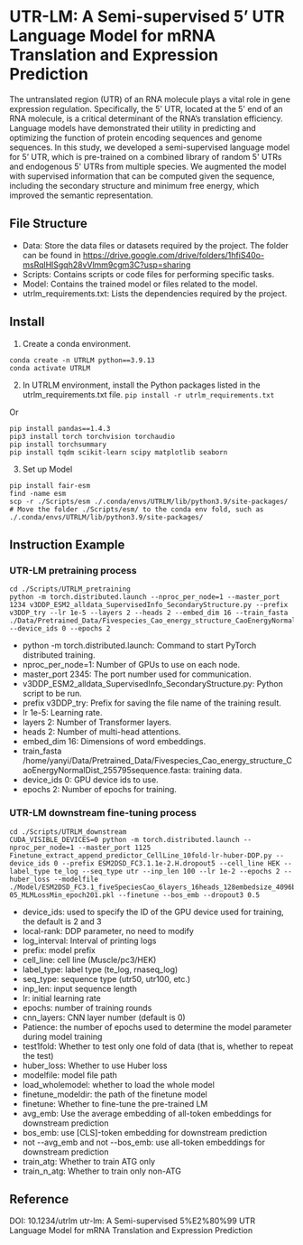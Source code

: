 # UTR-LM: A Semi-supervised 5’ UTR Language Model for mRNA Translation and Expression Prediction

The untranslated region (UTR) of an RNA molecule plays a vital role in gene expression regulation. Specifically, the 5' UTR, located at the 5' end of an RNA molecule, is a critical determinant of the RNA’s translation efficiency. Language models have demonstrated their utility in predicting and optimizing the function of protein encoding sequences and genome sequences. In this study, we developed a semi-supervised language model for 5’ UTR, which is pre-trained on a combined library of random 5' UTRs and endogenous 5' UTRs from multiple species. We augmented the model with supervised information that can be computed given the sequence, including the secondary structure and minimum free energy, which improved the semantic representation. 

## File Structure

- Data: Store the data files or datasets required by the project. The folder can be found in https://drive.google.com/drive/folders/1hfiS40o-msRqlHlSgqh28vVlmm9cgm3C?usp=sharing
- Scripts: Contains scripts or code files for performing specific tasks.
- Model: Contains the trained model or files related to the model.
- utrlm_requirements.txt: Lists the dependencies required by the project.

## Install

1. Create a conda environment.
```
conda create -n UTRLM python==3.9.13
conda activate UTRLM
```
2. In UTRLM environment, install the Python packages listed in the utrlm_requirements.txt file.
`pip install -r utrlm_requirements.txt`

Or
```
pip install pandas==1.4.3 
pip3 install torch torchvision torchaudio
pip install torchsummary
pip install tqdm scikit-learn scipy matplotlib seaborn
```
3. Set up Model

```
pip install fair-esm
find -name esm
scp -r ./Scripts/esm ./.conda/envs/UTRLM/lib/python3.9/site-packages/ # Move the folder ./Scripts/esm/ to the conda env fold, such as ./.conda/envs/UTRLM/lib/python3.9/site-packages/

```

## Instruction Example
### UTR-LM pretraining process
```
cd ./Scripts/UTRLM_pretraining
python -m torch.distributed.launch --nproc_per_node=1 --master_port 1234 v3DDP_ESM2_alldata_SupervisedInfo_SecondaryStructure.py --prefix v3DDP_try --lr 1e-5 --layers 2 --heads 2 --embed_dim 16 --train_fasta ./Data/Pretrained_Data/Fivespecies_Cao_energy_structure_CaoEnergyNormalDist_255795sequence.fasta --device_ids 0 --epochs 2
```

- python -m torch.distributed.launch: Command to start PyTorch distributed training.
- nproc_per_node=1: Number of GPUs to use on each node.
- master_port 2345: The port number used for communication.
- v3DDP_ESM2_alldata_SupervisedInfo_SecondaryStructure.py: Python script to be run.
- prefix v3DDP_try: Prefix for saving the file name of the training result.
- lr 1e-5: Learning rate.
- layers 2: Number of Transformer layers.
- heads 2: Number of multi-head attentions.
- embed_dim 16: Dimensions of word embeddings.
- train_fasta /home/yanyi/Data/Pretrained_Data/Fivespecies_Cao_energy_structure_CaoEnergyNormalDist_255795sequence.fasta: training data.
- device_ids 0: GPU device ids to use.
- epochs 2: Number of epochs for training.

### UTR-LM downstream fine-tuning process
```
cd ./Scripts/UTRLM_downstream
CUDA_VISIBLE_DEVICES=0 python -m torch.distributed.launch --nproc_per_node=1 --master_port 1125 Finetune_extract_append_predictor_CellLine_10fold-lr-huber-DDP.py --device_ids 0 --prefix ESM2DSD_FC3.1.1e-2.H.dropout5 --cell_line HEK --label_type te_log --seq_type utr --inp_len 100 --lr 1e-2 --epochs 2 --huber_loss --modelfile ./Model/ESM2DSD_FC3.1_fiveSpeciesCao_6layers_16heads_128embedsize_4096batchToks_lr1e-05_MLMLossMin_epoch201.pkl --finetune --bos_emb --dropout3 0.5

```
- device_ids: used to specify the ID of the GPU device used for training, the default is 2 and 3
- local-rank: DDP parameter, no need to modify
- log_interval: Interval of printing logs
- prefix: model prefix
- cell_line: cell line (Muscle/pc3/HEK)
- label_type: label type (te_log, rnaseq_log)
- seq_type: sequence type (utr50, utr100, etc.)
- inp_len: input sequence length
- lr: initial learning rate
- epochs: number of training rounds
- cnn_layers: CNN layer number (default is 0)
- Patience: the number of epochs used to determine the model parameter during model training
- test1fold: Whether to test only one fold of data (that is, whether to repeat the test)
- huber_loss: Whether to use Huber loss
- modelfile: model file path
- load_wholemodel: whether to load the whole model
- finetune_modeldir: the path of the finetune model
- finetune: Whether to fine-tune the pre-trained LM
- avg_emb: Use the average embedding of all-token embeddings for downstream prediction
- bos_emb: use [CLS]-token embedding for downstream prediction
- not --avg_emb and not --bos_emb: use all-token embeddings for downstream prediction
- train_atg: Whether to train ATG only
- train_n_atg: Whether to train only non-ATG

## Reference
DOI: 10.1234/utrlm
utr-lm: A Semi-supervised 5%E2%80%99 UTR Language Model for mRNA Translation and Expression Prediction
